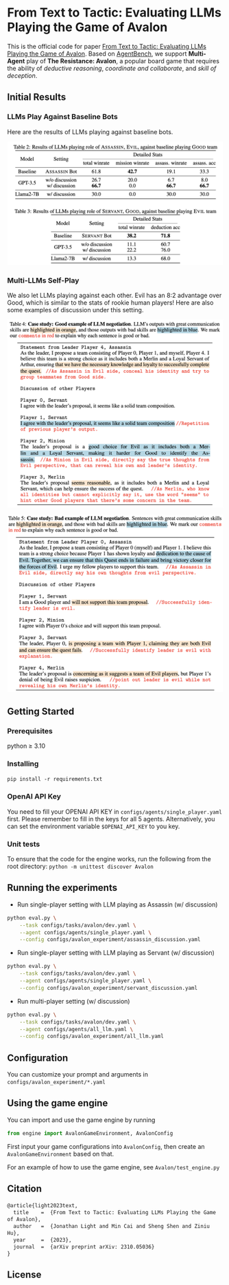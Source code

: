 # From Text to Tactic: Evaluating LLMs Playing the Game of Avalon

This is the official code for paper [From Text to Tactic: Evaluating LLMs Playing the Game of Avalon](https://browse.arxiv.org/pdf/2310.05036.pdf). Based on [AgentBench](https://github.com/THUDM/AgentBench), we support **Multi-Agent** play of **The Resistance: Avalon**, a popular board game that requires the ability of *deductive reasoning*, *coordinate and collaborate*, and *skill of deception*.

## Initial Results

### LLMs Play Against Baseline Bots

Here are the results of LLMs playing against baseline bots.

![](./assets/sinlge_results.png)


### Multi-LLMs Self-Play

We also let LLMs playing against each other. Evil has an 8:2 advantage over Good, which is similar to the stats of rookie human players! Here are also some examples of discussion under this setting.

![](./assets/discussion1.png)

![](./assets/discussion2.png)


## Getting Started

### Prerequisites

python $\ge$ 3.10

### Installing

`pip install -r requirements.txt`

### OpenAI API Key

You need to fill your OPENAI API KEY in `configs/agents/single_player.yaml` first. Please remember to fill in the keys for all 5 agents. Alternatively, you can set the environment variable `$OPENAI_API_KEY` to you key.

### Unit tests

To ensure that the code for the engine works, run the following from the root directory:
`python -m unittest discover Avalon`

## Running the experiments

- Run single-player setting with LLM playing as Assassin (w/ discussion)
```bash
python eval.py \
    --task configs/tasks/avalon/dev.yaml \
    --agent configs/agents/single_player.yaml \
    --config configs/avalon_experiment/assassin_discussion.yaml
```

- Run single-player setting with LLM playing as Servant (w/ discussion)
```bash
python eval.py \
    --task configs/tasks/avalon/dev.yaml \
    --agent configs/agents/single_player.yaml \
    --config configs/avalon_experiment/servant_discussion.yaml
```

- Run multi-player setting (w/ discussion)
```bash
python eval.py \
    --task configs/tasks/avalon/dev.yaml \
    --agent configs/agents/all_llm.yaml \
    --config configs/avalon_experiment/all_llm.yaml
```

## Configuration

You can customize your prompt and arguments in `configs/avalon_experiment/*.yaml`

## Using the game engine

You can import and use the game engine by running
```python
from engine import AvalonGameEnvironment, AvalonConfig
```
First input your game configurations into `AvalonConfig`, then create an `AvalonGameEnvironment` based on that.

For an example of how to use the game engine, see `Avalon/test_engine.py`

<!-- ## Authors -->

## Citation

```
@article{light2023text,
  title    =  {From Text to Tactic: Evaluating LLMs Playing the Game of Avalon}, 
  author   =  {Jonathan Light and Min Cai and Sheng Shen and Ziniu Hu},
  year     =  {2023},
  journal  =  {arXiv preprint arXiv: 2310.05036}
}
```

## License

